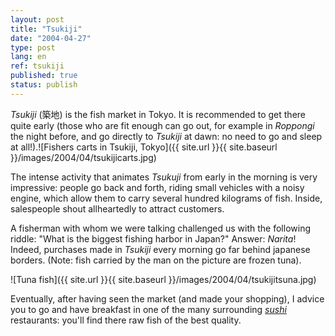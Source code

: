 ```yaml
---
layout: post
title: "Tsukiji"
date: "2004-04-27"
type: post
lang: en
ref: tsukiji
published: true
status: publish
---
```




_Tsukiji_ (築地) is the fish market in Tokyo. It is recommended to get there quite early (those who are fit enough can go out, for example in _Roppongi_ the night before, and go directly to _Tsukiji_ at dawn: no need to go and sleep at all!).![Fishers carts in Tsukiji, Tokyo]({{ site.url }}{{ site.baseurl }}/images/2004/04/tsukijicarts.jpg)

The intense activity that animates _Tsukuji_ from early in the morning is very impressive: people go back and forth, riding small vehicles with a noisy engine, which allow them to carry several hundred kilograms of fish. Inside, salespeople shout allheartedly to attract customers.

A fisherman with whom we were talking challenged us with the following riddle: "What is the biggest fishing harbor in Japan?" Answer: _Narita_! Indeed, purchases made in _Tsukiji_ every morning go far behind japanese borders. (Note: fish carried by the man on the picture are frozen tuna).

![Tuna fish]({{ site.url }}{{ site.baseurl }}/images/2004/04/tsukijitsuna.jpg)

Eventually, after having seen the market (and made your shopping), I advice you to go and have breakfast in one of the many surrounding _[sushi](http://www.japonophile.com/article_sushi_en.html)_ restaurants: you'll find there raw fish of the best quality.


